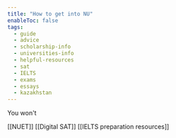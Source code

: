 ```yaml
---
title: "How to get into NU"
enableToc: false
tags:
  - guide 
  - advice
  - scholarship-info
  - universities-info
  - helpful-resources
  - sat
  - IELTS
  - exams 
  - essays
  - kazakhstan
---
```



You won't 

[[NUET]]
[[Digital SAT]]
[[IELTS preparation resources]]











